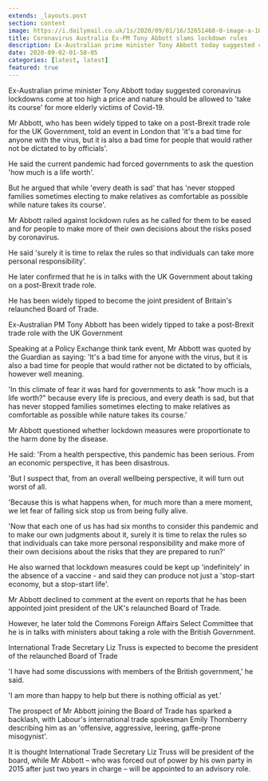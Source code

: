 ```yaml
---
extends: _layouts.post
section: content
image: https://i.dailymail.co.uk/1s/2020/09/01/16/32651468-0-image-a-101_1598975918191.jpg 
title: Coronavirus Australia Ex-PM Tony Abbott slams lockdown rules 
description: Ex-Australian prime minister Tony Abbott today suggested coronavirus lockdowns come at too high a price and nature should be allowed to take its course for more elderly victims of Covid-19. 
date: 2020-09-02-01-58-05 
categories: [latest, latest] 
featured: true 
--- 
```

Ex-Australian prime minister Tony Abbott today suggested coronavirus lockdowns come at too high a price and nature should be allowed to 'take its course' for more elderly victims of Covid-19. 

Mr Abbott, who has been widely tipped to take on a post-Brexit trade role for the UK Government, told an event in London that 'it's a bad time for anyone with the virus, but it is also a bad time for people that would rather not be dictated to by officials'. 

He said the current pandemic had forced governments to ask the question 'how much is a life worth'.  

But he argued that while 'every death is sad' that has 'never stopped families sometimes electing to make relatives as comfortable as possible while nature takes its course'. 

Mr Abbott railed against lockdown rules as he called for them to be eased and for people to make more of their own decisions about the risks posed by coronavirus. 

He said 'surely it is time to relax the rules so that individuals can take more personal responsibility'. 

He later confirmed that he is in talks with the UK Government about taking on a post-Brexit trade role. 

He has been widely tipped to become the joint president of Britain's relaunched Board of Trade.

Ex-Australian PM Tony Abbott has been widely tipped to take a post-Brexit trade role with the UK Government

Speaking at a Policy Exchange think tank event, Mr Abbott was quoted by the Guardian as saying: 'It's a bad time for anyone with the virus, but it is also a bad time for people that would rather not be dictated to by officials, however well meaning.

'In this climate of fear it was hard for governments to ask "how much is a life worth?" because every life is precious, and every death is sad, but that has never stopped families sometimes electing to make relatives as comfortable as possible while nature takes its course.'

Mr Abbott questioned whether lockdown measures were proportionate to the harm done by the disease.  

He said: 'From a health perspective, this pandemic has been serious. From an economic perspective, it has been disastrous.

'But I suspect that, from an overall wellbeing perspective, it will turn out worst of all.

'Because this is what happens when, for much more than a mere moment, we let fear of falling sick stop us from being fully alive.

'Now that each one of us has had six months to consider this pandemic and to make our own judgments about it, surely it is time to relax the rules so that individuals can take more personal responsibility and make more of their own decisions about the risks that they are prepared to run?'

He also warned that lockdown measures could be kept up 'indefinitely' in the absence of a vaccine - and said they can produce not just a 'stop-start economy, but a stop-start life'.

Mr Abbott declined to comment at the event on reports that he has been appointed joint president of the UK's relaunched Board of Trade. 

However, he later told the Commons Foreign Affairs Select Committee that he is in talks with ministers about taking a role with the British Government. 

International Trade Secretary Liz Truss is expected to become the president of the relaunched Board of Trade

'I have had some discussions with members of the British government,' he said. 

'I am more than happy to help but there is nothing official as yet.'

The prospect of Mr Abbott joining the Board of Trade has sparked a backlash, with Labour's international trade spokesman Emily Thornberry describing him as an 'offensive, aggressive, leering, gaffe-prone misogynist'.

It is thought International Trade Secretary Liz Truss will be president of the board, while Mr Abbott – who was forced out of power by his own party in 2015 after just two years in charge – will be appointed to an advisory role.  

